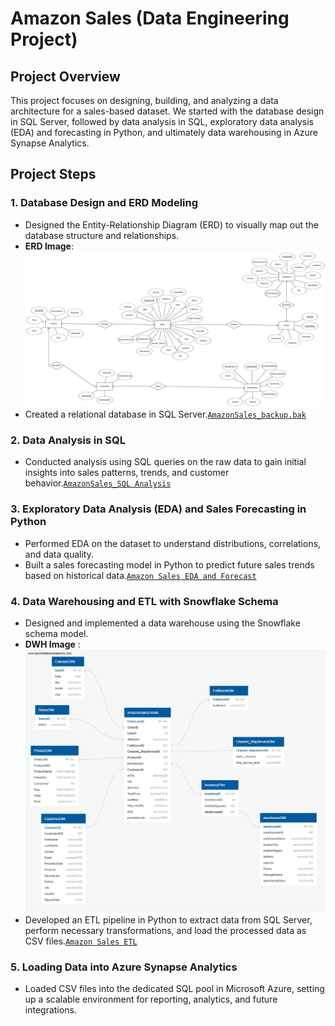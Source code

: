 # Amazon Sales (Data Engineering Project)

## Project Overview
This project focuses on designing, building, and analyzing a data architecture for a sales-based dataset. We started with the database design in SQL Server, followed by data analysis in SQL, exploratory data analysis (EDA) and forecasting in Python, and ultimately data warehousing in Azure Synapse Analytics.

## Project Steps

### 1. Database Design and ERD Modeling
   - Designed the Entity-Relationship Diagram (ERD) to visually map out the database structure and relationships.
   - **ERD Image**: <img src="https://github.com/AhmedAboelkasem/Amazon-Sales/blob/main/ERD%20image.png?raw=true">
   - Created a relational database in SQL Server.[`AmazonSales_backup.bak`](https://github.com/AhmedAboelkasem/Amazon-Sales/blob/main/AmazonSales.bak)

     
### 2. Data Analysis in SQL
   - Conducted analysis using SQL queries on the raw data to gain initial insights into sales patterns, trends, and customer behavior.[`AmazonSales_SQL Analysis`](https://github.com/AhmedAboelkasem/Amazon-Sales/blob/main/final%20SQL%20queries.sql)



### 3. Exploratory Data Analysis (EDA) and Sales Forecasting in Python
   - Performed EDA on the dataset to understand distributions, correlations, and data quality.
   - Built a sales forecasting model in Python to predict future sales trends based on historical data.[`Amazon Sales EDA and Forecast`](https://github.com/AhmedAboelkasem/Amazon-Sales/blob/main/E-Commerce%20Sales%20Forecast.ipynb)


### 4. Data Warehousing and ETL with Snowflake Schema
   - Designed and implemented a data warehouse using the Snowflake schema model.
   - **DWH Image** : <img src="https://github.com/AhmedAboelkasem/Amazon-Sales/blob/main/QuickDBD-Amazon%20Sales%20DB.png?raw=true">
   - Developed an ETL pipeline in Python to extract data from SQL Server, perform necessary transformations, and load the processed data as CSV files.[`Amazon Sales ETL`](https://github.com/AhmedAboelkasem/Amazon-Sales/blob/main/files%20preparation%20_%20ETL.ipynb)


### 5. Loading Data into Azure Synapse Analytics
   - Loaded CSV files into the dedicated SQL pool in Microsoft Azure, setting up a scalable environment for reporting, analytics, and future integrations.

